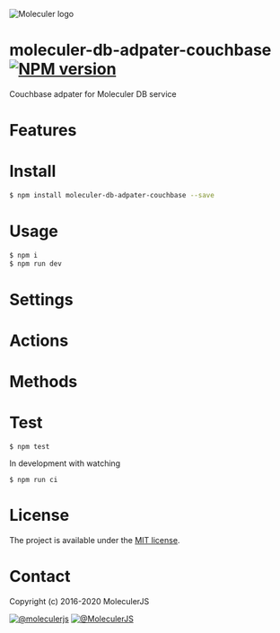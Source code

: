 ![Moleculer logo](http://moleculer.services/images/banner.png)

# moleculer-db-adpater-couchbase [![NPM version](https://img.shields.io/npm/v/moleculer-db-adpater-couchbase.svg)](https://www.npmjs.com/package/moleculer-db-adpater-couchbase)

Couchbase adpater for Moleculer DB service

# Features

# Install

```bash
$ npm install moleculer-db-adpater-couchbase --save
```

# Usage

```bash
$ npm i
$ npm run dev
```

<!-- AUTO-CONTENT-START:USAGE -->
<!-- AUTO-CONTENT-END:USAGE -->

<!-- AUTO-CONTENT-TEMPLATE:USAGE
-->

# Settings

<!-- AUTO-CONTENT-START:SETTINGS -->
<!-- AUTO-CONTENT-END:SETTINGS -->

<!-- AUTO-CONTENT-TEMPLATE:SETTINGS
| Property | Type | Default | Description |
| -------- | ---- | ------- | ----------- |
| `` |  |  |  |
| `` |  |  |  |
| `` |  |  |  |
| `` |  |  |  |
| `` |  |  |  |
| `` |  |  |  |
| `` |  |  |  |
| `` |  |  |  |
| `` |  |  |  |
| `` |  |  |  |
| `` |  |  |  |
| `` |  |  |  |
| `` |  |  |  |
| `` |  |  |  |
| `` |  |  |  |
| `` |  |  |  |
| `` |  |  |  |
| `` |  |  |  |
| `` |  |  |  |
| `` |  |  |  |

-->

# Actions

<!-- AUTO-CONTENT-START:ACTIONS -->
<!-- AUTO-CONTENT-END:ACTIONS -->

<!-- AUTO-CONTENT-TEMPLATE:ACTIONS
## ``



### Parameters
| Property | Type | Default | Description |
| -------- | ---- | ------- | ----------- |
*No input parameters.*



## ``



### Parameters
| Property | Type | Default | Description |
| -------- | ---- | ------- | ----------- |
*No input parameters.*



## ``



### Parameters
| Property | Type | Default | Description |
| -------- | ---- | ------- | ----------- |
*No input parameters.*



## ``



### Parameters
| Property | Type | Default | Description |
| -------- | ---- | ------- | ----------- |
*No input parameters.*



## ``



### Parameters
| Property | Type | Default | Description |
| -------- | ---- | ------- | ----------- |
*No input parameters.*



## ``



### Parameters
| Property | Type | Default | Description |
| -------- | ---- | ------- | ----------- |
*No input parameters.*



## ``



### Parameters
| Property | Type | Default | Description |
| -------- | ---- | ------- | ----------- |
*No input parameters.*



## ``



### Parameters
| Property | Type | Default | Description |
| -------- | ---- | ------- | ----------- |
*No input parameters.*



## ``



### Parameters
| Property | Type | Default | Description |
| -------- | ---- | ------- | ----------- |
*No input parameters.*



## ``



### Parameters
| Property | Type | Default | Description |
| -------- | ---- | ------- | ----------- |
*No input parameters.*



## ``



### Parameters
| Property | Type | Default | Description |
| -------- | ---- | ------- | ----------- |
*No input parameters.*



## ``



### Parameters
| Property | Type | Default | Description |
| -------- | ---- | ------- | ----------- |
*No input parameters.*



## ``



### Parameters
| Property | Type | Default | Description |
| -------- | ---- | ------- | ----------- |
*No input parameters.*



## ``



### Parameters
| Property | Type | Default | Description |
| -------- | ---- | ------- | ----------- |
*No input parameters.*



## ``



### Parameters
| Property | Type | Default | Description |
| -------- | ---- | ------- | ----------- |
*No input parameters.*



## ``



### Parameters
| Property | Type | Default | Description |
| -------- | ---- | ------- | ----------- |
*No input parameters.*



## ``



### Parameters
| Property | Type | Default | Description |
| -------- | ---- | ------- | ----------- |
*No input parameters.*



## ``



### Parameters
| Property | Type | Default | Description |
| -------- | ---- | ------- | ----------- |
*No input parameters.*



## ``



### Parameters
| Property | Type | Default | Description |
| -------- | ---- | ------- | ----------- |
*No input parameters.*



## ``



### Parameters
| Property | Type | Default | Description |
| -------- | ---- | ------- | ----------- |
*No input parameters.*



-->

# Methods

<!-- AUTO-CONTENT-START:METHODS -->
<!-- AUTO-CONTENT-END:METHODS -->

<!-- AUTO-CONTENT-TEMPLATE:METHODS
## ``



### Parameters
| Property | Type | Default | Description |
| -------- | ---- | ------- | ----------- |
*No input parameters.*



## ``



### Parameters
| Property | Type | Default | Description |
| -------- | ---- | ------- | ----------- |
*No input parameters.*



## ``



### Parameters
| Property | Type | Default | Description |
| -------- | ---- | ------- | ----------- |
*No input parameters.*



## ``



### Parameters
| Property | Type | Default | Description |
| -------- | ---- | ------- | ----------- |
*No input parameters.*



## ``



### Parameters
| Property | Type | Default | Description |
| -------- | ---- | ------- | ----------- |
*No input parameters.*



## ``



### Parameters
| Property | Type | Default | Description |
| -------- | ---- | ------- | ----------- |
*No input parameters.*



## ``



### Parameters
| Property | Type | Default | Description |
| -------- | ---- | ------- | ----------- |
*No input parameters.*



## ``



### Parameters
| Property | Type | Default | Description |
| -------- | ---- | ------- | ----------- |
*No input parameters.*



## ``



### Parameters
| Property | Type | Default | Description |
| -------- | ---- | ------- | ----------- |
*No input parameters.*



## ``



### Parameters
| Property | Type | Default | Description |
| -------- | ---- | ------- | ----------- |
*No input parameters.*



## ``



### Parameters
| Property | Type | Default | Description |
| -------- | ---- | ------- | ----------- |
*No input parameters.*



## ``



### Parameters
| Property | Type | Default | Description |
| -------- | ---- | ------- | ----------- |
*No input parameters.*



## ``



### Parameters
| Property | Type | Default | Description |
| -------- | ---- | ------- | ----------- |
*No input parameters.*



## ``



### Parameters
| Property | Type | Default | Description |
| -------- | ---- | ------- | ----------- |
*No input parameters.*



## ``



### Parameters
| Property | Type | Default | Description |
| -------- | ---- | ------- | ----------- |
*No input parameters.*



## ``



### Parameters
| Property | Type | Default | Description |
| -------- | ---- | ------- | ----------- |
*No input parameters.*



## ``



### Parameters
| Property | Type | Default | Description |
| -------- | ---- | ------- | ----------- |
*No input parameters.*



## ``



### Parameters
| Property | Type | Default | Description |
| -------- | ---- | ------- | ----------- |
*No input parameters.*



## ``



### Parameters
| Property | Type | Default | Description |
| -------- | ---- | ------- | ----------- |
*No input parameters.*



## ``



### Parameters
| Property | Type | Default | Description |
| -------- | ---- | ------- | ----------- |
*No input parameters.*



-->

# Test

```
$ npm test
```

In development with watching

```
$ npm run ci
```

# License

The project is available under the [MIT license](https://tldrlegal.com/license/mit-license).

# Contact

Copyright (c) 2016-2020 MoleculerJS

[![@moleculerjs](https://img.shields.io/badge/github-moleculerjs-green.svg)](https://github.com/moleculerjs) [![@MoleculerJS](https://img.shields.io/badge/twitter-MoleculerJS-blue.svg)](https://twitter.com/MoleculerJS)
